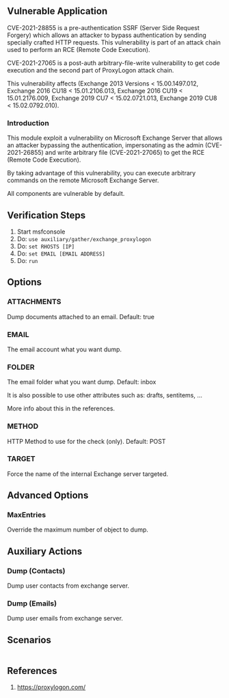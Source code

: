 ## Vulnerable Application

CVE-2021-28855 is a pre-authentication SSRF (Server Side Request Forgery) which allows an attacker to
bypass authentication by sending specially crafted HTTP requests. This vulnerability is part of an attack
chain used to perform an RCE (Remote Code Execution).

CVE-2021-27065 is a post-auth arbitrary-file-write vulnerability to get code execution and the second part
of ProxyLogon attack chain.

This vulnerability affects (Exchange 2013 Versions < 15.00.1497.012, Exchange 2016 CU18 < 15.01.2106.013,
Exchange 2016 CU19 < 15.01.2176.009, Exchange 2019 CU7 < 15.02.0721.013, Exchange 2019 CU8 < 15.02.0792.010).

### Introduction

This module exploit a vulnerability on Microsoft Exchange Server that allows an attacker bypassing the
authentication, impersonating as the admin (CVE-2021-26855) and write arbitrary file (CVE-2021-27065) to
get the RCE (Remote Code Execution).

By taking advantage of this vulnerability, you can execute arbitrary commands on the remote Microsoft
Exchange Server.

All components are vulnerable by default.

## Verification Steps

1. Start msfconsole
2. Do: `use auxiliary/gather/exchange_proxylogon`
3. Do: `set RHOSTS [IP]`
4. Do: `set EMAIL [EMAIL ADDRESS]`
5. Do: `run`

## Options

### ATTACHMENTS

Dump documents attached to an email. Default: true

### EMAIL

The email account what you want dump.

### FOLDER

The email folder what you want dump. Default: inbox

It is also possible to use other attributes such as: drafts, sentitems, ...

More info about this in the references.

### METHOD

HTTP Method to use for the check (only). Default: POST

### TARGET

Force the name of the internal Exchange server targeted.

## Advanced Options

### MaxEntries

Override the maximum number of object to dump.

## Auxiliary Actions

### Dump (Contacts)

Dump user contacts from exchange server.

### Dump (Emails)

Dump user emails from exchange server.

## Scenarios

```

```

## References

1. <https://proxylogon.com/>
